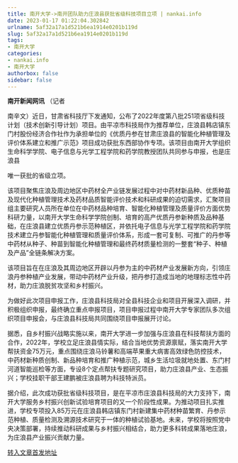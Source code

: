 ```yaml
---
title: 南开大学->南开团队助力庄浪县获批省级科技项目立项 | nankai.info
date: 2023-01-17 01:22:04.302842
urlname: 5af32a17a1d521b6ea1914e0201b119d
slug: 5af32a17a1d521b6ea1914e0201b119d
tags: 
- 南开大学
categories:
- nankai.info
- 南开大学
authorbox: false
sidebar: false
---
```

**南开新闻网讯** （记者

南辛文）近日，甘肃省科技厅下发通知，公布了2022年度第八批251项省级科技计划（技术创新引导计划）项目。由平凉市科技局作为推荐单位，庄浪县韩店镇东门村股份经济合作社作为承担单位的《优质丹参在甘肃庄浪县的智能化种植管理及评价体系建立和推广示范》项目成功获批东西部协作专项。该项目由南开大学组织生命科学学院、电子信息与光学工程学院和药学院教授团队共同参与申报，也是庄浪县
<!--more-->
唯一获批的省级立项。

该项目聚焦庄浪及周边地区中药材全产业链发展过程中对中药材新品种、优质种苗及现代化种植管理技术及药材品质智能评价技术和科研成果的迫切需求，汇聚项目组主要研究人员所在单位在中药材品种培育、智能化种植管理及质量评价方面优势科研力量，以南开大学生命科学学院创制、培育的高产优质丹参新种质及品种基础，在庄浪县建立优质丹参示范种植区，并依托电子信息与光学工程学院和药学院技术建立丹参智能化种植管理和质量评价体系，形成一套可复制、可推广的丹参等中药材从种子、种苗到智能化种植管理和最终药材质量检测的一整套“种子、种植及产品”全链条解决方案。

该项目旨在在庄浪及其周边地区开辟以丹参为主的中药材产业发展新方向，引领庄浪丹参种植产业发展，带动中药材产业升级，把丹参打造成当地的地理标志性中药材，助力庄浪脱贫攻坚和乡村振兴。

为做好此次项目申报工作，庄浪县科技局对全县科技企业和项目开展深入调研，并积极组织申报，最终确立重点申报项目，项目申报过程中南开大学专家团队多次组织项目申报会，与庄浪县科技局共同围绕项目申报展开讨论。

据悉，自乡村振兴战略实施以来，南开大学进一步加强与庄浪县在科技帮扶方面的合作，2022年，学校立足庄浪县情实际，结合当地优势资源禀赋，落实南开大学帮扶资金75万元，重点围绕庄浪马铃薯和高端苹果重大病害高效绿色防控技术，中药材新种质创制、新品种培育和推广种植示范，城乡生活垃圾就地处置、东门村河道智能巡检等方面，专设8个定点帮扶专题研究项目，助力庄浪县产业、生态振兴；学校挂职干部王建鹏被庄浪县聘为科技特派员。

据介绍，此次成功获批省级科技项目，是在平凉市庄浪县科技局的大力支持下，南开大学服务乡村振兴创新试验培育项目的又一个阶段性成果。为推动项目扎实推进，学校专项投入85万元在庄浪县韩店镇东门村新建集中药材种苗繁育、丹参示范种植、质量检测及溯源技术研究于一体的种植试验基地。未来，学校将按照党中央决策部署，持续推动科研成果与乡村振兴相结合，助力更多科转成果落地庄浪，为庄浪县产业振兴贡献力量。



[转入文章首发地址](http://news.nankai.edu.cn/ywsd/system/2023/01/12/030054240.shtml)